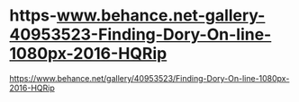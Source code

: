 # https-www.behance.net-gallery-40953523-Finding-Dory-On-line-1080px-2016-HQRip
https://www.behance.net/gallery/40953523/Finding-Dory-On-line-1080px-2016-HQRip
